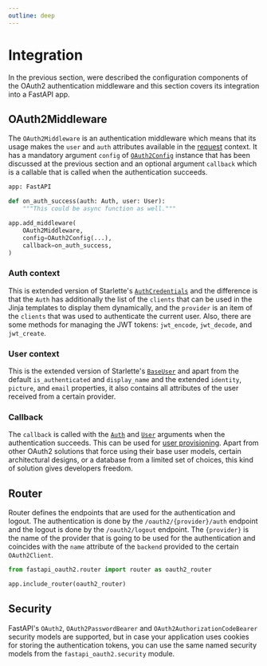 ```yaml
---
outline: deep
---
```


# Integration

In the previous section, were described the configuration components of the OAuth2 authentication middleware and this
section covers its integration into a FastAPI app.

## OAuth2Middleware

The `OAuth2Middleware` is an authentication middleware which means that its usage makes the `user` and `auth` attributes
available in the [request](https://www.starlette.io/requests/) context. It has a mandatory argument `config` of
[`OAuth2Config`](/integration/configuration#oauth2config) instance that has been discussed at the previous section and
an optional argument `callback` which is a callable that is called when the authentication succeeds.

```python
app: FastAPI

def on_auth_success(auth: Auth, user: User):
    """This could be async function as well."""

app.add_middleware(
    OAuth2Middleware,
    config=OAuth2Config(...),
    callback=on_auth_success,
)
```

### Auth context

This is extended version of Starlette's [`AuthCredentials`](https://www.starlette.io/authentication/#authcredentials)
and the difference is that the `Auth` has additionally the list of the `clients` that can be used in the Jinja templates
to display them dynamically, and the `provider` is an item of the `clients` that was used to authenticate the current
user. Also, there are some methods for managing the JWT tokens: `jwt_encode`, `jwt_decode`, and `jwt_create`.

### User context

This is the extended version of Starlette's [`BaseUser`](https://www.starlette.io/authentication/#users) and apart from
the default `is_authenticated` and `display_name` and the extended `identity`, `picture`, and `email` properties, it
also contains all attributes of the user received from a certain provider.

### Callback

The `callback` is called with the [`Auth`](#auth-context) and [`User`](#user-context) arguments when the authentication
succeeds. This can be used for [user provisioning](/references/tutorials#user-provisioning). Apart from other OAuth2
solutions that force using their base user models, certain architectural designs, or a database from a limited set of
choices, this kind of solution gives developers freedom.

## Router

Router defines the endpoints that are used for the authentication and logout. The authentication is done by
the `/oauth2/{provider}/auth` endpoint and the logout is done by the `/oauth2/logout` endpoint. The `{provider}` is the
name of the provider that is going to be used for the authentication and coincides with the `name` attribute of
the `backend` provided to the certain `OAuth2Client`.

```python
from fastapi_oauth2.router import router as oauth2_router

app.include_router(oauth2_router)
```

## Security

FastAPI's `OAuth2`, `OAuth2PasswordBearer` and `OAuth2AuthorizationCodeBearer` security models are supported, but in
case your application uses cookies for storing the authentication tokens, you can use the same named security models
from the `fastapi_oauth2.security` module.
